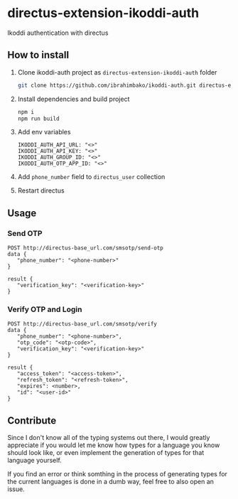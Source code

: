 # directus-extension-ikoddi-auth

Ikoddi authentication with directus

## How to install

1. Clone ikoddi-auth project as `directus-extension-ikoddi-auth` folder

   ```sh
   git clone https://github.com/ibrahimbako/ikoddi-auth.git directus-extension-ikoddi-auth
   ```

2. Install dependencies and build project

   ```sh
   npm i
   npm run build
   ```

3. Add env variables

   ```
   IKODDI_AUTH_API_URL: "<>"
   IKODDI_AUTH_API_KEY: "<>"
   IKODDI_AUTH_GROUP_ID: "<>"
   IKODDI_AUTH_OTP_APP_ID: "<>"
   ```

4. Add `phone_number` field to `directus_user` collection

5. Restart directus

## Usage

### Send OTP

```
POST http://directus-base_url.com/smsotp/send-otp
data {
   "phone_number": "<phone-number>"
}

result {
   "verification_key": "<verification-key>"
}
```

### Verify OTP and Login

```
POST http://directus-base_url.com/smsotp/verify
data {
   "phone_number": "<phone-number>",
   "otp_code": "<otp-code>",
   "verification_key": "<verification-key>"
}

result {
   "access_token": "<access-token>",
   "refresh_token": "<refresh-token>",
   "expires": <number>,
   "id": "<user-id>"
}
```

## Contribute

Since I don't know all of the typing systems out there, I would greatly appreciate if you
would let me know how types for a language you know should look like, or even implement
the generation of types for that language yourself.

If you find an error or think somthing in the process of generating types for the current
languages is done in a dumb way, feel free to also open an issue.

